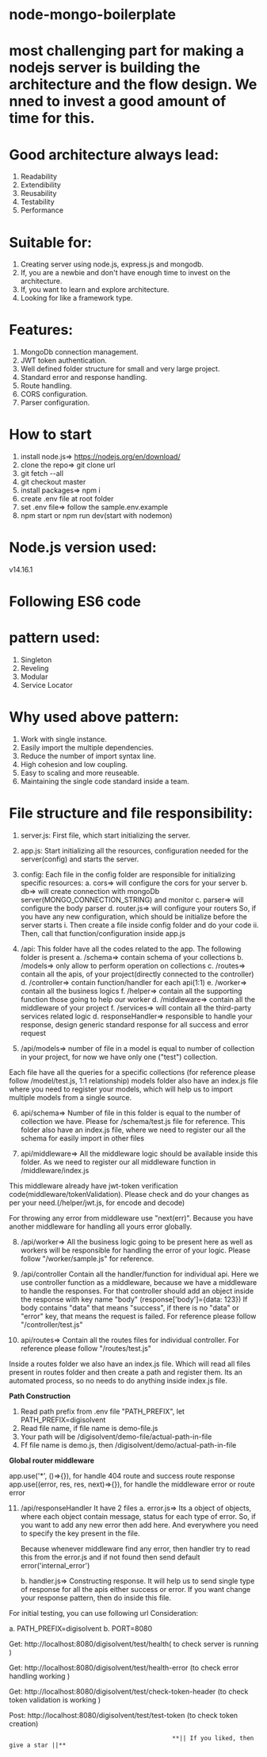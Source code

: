 # node-mongo-boilerplate

# most challenging part for making a nodejs server is building the architecture and the flow design. We nned to invest a good amount of time for this.
# Good architecture always lead:

1. Readability
2. Extendibility
3. Reusability
4. Testability
5. Performance

# Suitable for:

1. Creating server using node.js, express.js and mongodb.
2. If, you are a newbie and  don't have enough time to invest on the architecture.
3. If, you want to learn and explore architecture.
4. Looking for like a framework type.

# Features:

1. MongoDb connection management.
2. JWT token authentication.
3. Well defined folder structure for small and very large project.
4. Standard error and response handling.
5. Route handling.
6. CORS configuration.
7. Parser configuration.

# How to start

1. install node.js=> https://nodejs.org/en/download/
2. clone the repo=> git clone url
3. git fetch --all
4. git checkout master
5. install packages=> npm i
6. create .env file at root folder
7. set .env file=> follow the sample.env.example
8. npm start or npm run dev(start with nodemon)

# Node.js version used:
  v14.16.1

# Following ES6 code

# pattern used:

 1. Singleton
 2. Reveling
 3. Modular
 4. Service Locator

# Why used above pattern:

 1. Work with single instance.
 2. Easily import the multiple dependencies.
 3. Reduce the number of import syntax line.
 4. High cohesion and low coupling.
 5. Easy to scaling and more reuseable.
 6. Maintaining the single code standard inside a team.

 # File structure and file responsibility:
 
 1. server.js:
        First file, which start initializing the server.
 2. app.js:
        Start initializing all the resources, configuration needed for the server(config) and starts the server.
 3. config:
        Each file in the config folder are responsible for initializing specific resources:
        a. cors=> will configure the cors for your server
        b. db=> will create connection with mongoDb server(MONGO_CONNECTION_STRING) and monitor
        c. parser=> will configure the body parser
        d. router.js=> will configure your routers
        So, if you have any new configuration, which should be initialize before the server starts
            i. Then create a file inside config folder and do your code
            ii. Then, call that function/configuration inside app.js
            
4. /api:
        This folder have all the codes related to the app.
        The following folder is present
        a. /schema=> contain schema of your collections
        b. /models=> only allow to perform operation on collections
        c. /routes=> contain all the apis, of your project(directly connected to the controller)
        d. /controller=> contain function/handler for each api(1:1)
        e. /worker=> contain all the business logics
        f. /helper=> contain all the supporting function those going to help our worker
        d. /middleware=> contain all the middleware of your project
        f. /services=> will contain all the third-party services related logic
        d. responseHandler=> responsible to handle your response, design generic standard response for all success and error request
        
5. /api/models=> 
number of file in a model is equal to number of collection in your project, for now we have only one ("test") collection.

Each file have all the queries for a specific collections (for reference please follow /model/test.js, 1:1 relationship)
models folder also have an index.js file where you need to register your models, which will help us to import multiple models from a single source.

6. api/schema=>
Number of file in this folder is equal to the number of collection we have. Please for /schema/test.js file for reference.
This folder also have an index.js file, where we need to register our all the schema for easily import in other files

7. api/middleware=>
All the middleware logic should be available inside this folder. As we need to register our all middleware function in /middleware/index.js

This middleware already have jwt-token verification code(middleware/tokenValidation). Please check and do your changes as per your need.(/helper/jwt.js, for encode and decode)

For throwing any error from middleware use "next(err)". Because you have another middleware for handling all yours error globally.

8. /api/worker=> 
All the business logic going to be present here as well as workers will be responsible for handling the error of your logic. Please follow "/worker/sample.js" for reference.

9.  /api/controller
Contain all the handler/function for individual api. Here we use controller function as a middleware, because we have a middleware to handle the responses.
For that controller should add an object inside the response with key name "body" (response['body']={data: 123})
If body contains "data" that means "success", if there is no "data" or "error" key, that means the request is failed.
For reference please follow "/controller/test.js"

10. api/routes=>
Contain all the routes files for individual controller. For reference please follow "/routes/test.js"

Inside a routes folder we also have an index.js file.
Which will read all files present in routes folder and then create a path and register them.
Its an automated process, so no needs to do anything inside index.js file.

**Path Construction**

1. Read path prefix from .env file "PATH_PREFIX", let PATH_PREFIX=digisolvent
2. Read file name, if file name is demo-file.js
3. Your path will be /digisolvent/demo-file/actual-path-in-file
4. Ff file name is demo.js, then /digisolvent/demo/actual-path-in-file

**Global router middleware**

app.use('*', ()=>{}), for handle 404 route and success route response
app.use((error, res, res, next)=>{}), for handle the middleware error or route error

11. /api/responseHandler
It have 2 files
    a. error.js=> Its a object of objects, where each object contain message, status for each type of error. So, if you want to add any new error then add here. And everywhere you need to specify the key present in the file.

    Because whenever middleware find any error, then handler try to read this from the error.js and if not found then send default error('internal_error')

    b. handler.js=> Constructing response. It will help us to send single type of response for all the apis either success or error. If you want change your response pattern, then do inside this file.

For initial testing, you can use following url
Consideration: 

a. PATH_PREFIX=digisolvent
b. PORT=8080

Get: http://localhost:8080/digisolvent/test/health( to check server is running )

Get: http://localhost:8080/digisolvent/test/health-error (to check error handling working )

Get: http://localhost:8080/digisolvent/test/check-token-header (to check token validation is working )

Post: http://localhost:8080/digisolvent/test/test-token (to check token creation)


                                                  **|| If you liked, then give a star ||**



